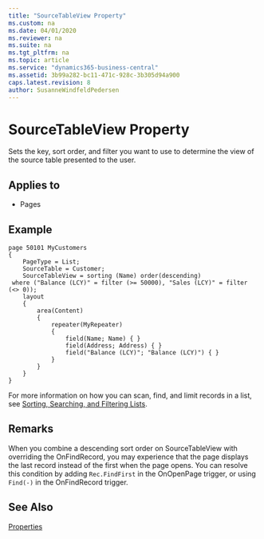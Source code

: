 ```yaml
---
title: "SourceTableView Property"
ms.custom: na
ms.date: 04/01/2020
ms.reviewer: na
ms.suite: na
ms.tgt_pltfrm: na
ms.topic: article
ms.service: "dynamics365-business-central"
ms.assetid: 3b99a282-bc11-471c-928c-3b305d94a900
caps.latest.revision: 8
author: SusanneWindfeldPedersen
---
```


# SourceTableView Property
Sets the key, sort order, and filter you want to use to determine the view of the source table presented to the user.  
  
## Applies to  
  
-   Pages  

## Example

```
page 50101 MyCustomers
{
    PageType = List;
    SourceTable = Customer;
    SourceTableView = sorting (Name) order(descending)
 where ("Balance (LCY)" = filter (>= 50000), "Sales (LCY)" = filter (<> 0));
    layout
    {
        area(Content)
        {
            repeater(MyRepeater)
            {
                field(Name; Name) { }
                field(Address; Address) { }
                field("Balance (LCY)"; "Balance (LCY)") { }
            }
        }
    }
}
```

For more information on how you can scan, find, and limit records in a list, see [Sorting, Searching, and Filtering Lists](/dynamics365/business-central/ui-enter-criteria-filters).

## Remarks  
 
When you combine a descending sort order on SourceTableView with overriding the OnFindRecord, you may experience that the page displays the last record instead of the first when the page opens. You can resolve this condition by adding `Rec.FindFirst` in the OnOpenPage trigger, or using `Find(-)` in the OnFindRecord trigger.
  
## See Also  
 [Properties](devenv-properties.md)
